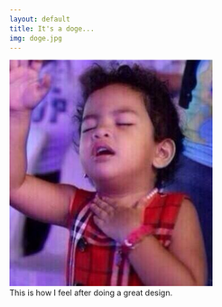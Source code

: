 ```yaml
---
layout: default
title: It's a doge...
img: doge.jpg
---
```


<div id="post">
  <img src="/img/doge.jpg"/>
  <div class="post-description">
    This is how I feel after doing a great design.
  </div>
</div>

